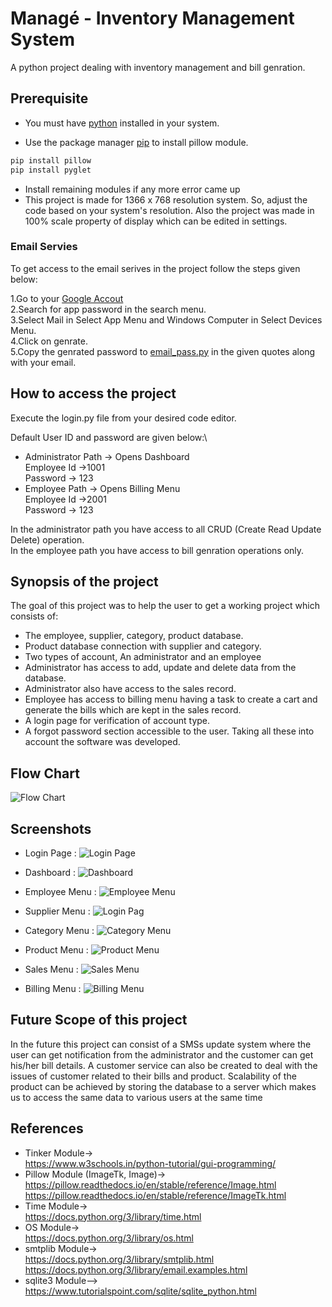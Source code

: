 # Managé - Inventory Management System

A python project dealing with inventory management and bill genration.

## Prerequisite
* You must have [python](https://www.python.org/downloads//) installed in your system.

* Use the package manager [pip](https://pip.pypa.io/en/stable/) to install pillow module.

```bash
pip install pillow
pip install pyglet
```
* Install remaining modules if any more error came up
* This project is made for 1366 x 768 resolution system. So, adjust the code based on your system's resolution. Also the project was made in 100% scale property of display which can be edited in settings.
### Email Servies
To get access to the email serives in the project follow the steps given below:

1.Go to your [Google Accout](https://myaccount.google.com/)\
2.Search for app password in the search menu.\
3.Select Mail in Select App Menu and Windows Computer in Select Devices Menu.\
4.Click on genrate.\
5.Copy the genrated password to [email_pass.py](https://github.com/arnavsharma2711/Inventory-Management-System/blob/main/email_pass.py) in the given quotes along with your email.

## How to access the project
Execute the login.py file from your desired code editor.

Default User ID and password are given below:\
* Administrator Path -> Opens Dashboard\
Employee Id ->1001 \
Password -> 123
* Employee Path -> Opens Billing Menu \
Employee Id ->2001 \
Password -> 123

In the administrator path you have access to all CRUD (Create Read Update Delete) operation.\
In the employee path you have access to bill genration operations only.
## Synopsis of the project
 The goal of this project 
was to help the user to get a working project which consists of:
* The employee, supplier, category, product database.
* Product database connection with supplier and category.
* Two types of account, An administrator and an employee
* Administrator has access to add, update and delete data from the database.
* Administrator also have access to the sales record.
* Employee has access to billing menu having a task to create a cart and generate the 
bills which are kept in the sales record.
* A login page for verification of account type.
* A forgot password section accessible to the user.
Taking all these into account the software was developed.

## Flow Chart
![Flow Chart](https://github.com/arnavsharma2711/Inventory-Management-System/blob/main/Screenshot/FLOW%20CHART.png?raw=true "Flow Chart")

## Screenshots
* Login Page : ![Login Page](https://github.com/arnavsharma2711/Inventory-Management-System/blob/main/Screenshot/1.1.Login%20Page.png?raw=true "Login Page")

* Dashboard : ![Dashboard](https://github.com/arnavsharma2711/Inventory-Management-System/blob/main/Screenshot/2.1.Dashboard.png?raw=true "Dashboard")

* Employee Menu : ![Employee Menu](https://github.com/arnavsharma2711/Inventory-Management-System/blob/main/Screenshot/3.1.Emp-Menu.png?raw=true "Employee Menu")

* Supplier Menu : ![Login Pag](https://github.com/arnavsharma2711/Inventory-Management-System/blob/main/Screenshot/4.1.Sup-menu.png?raw=true "Supplier Menu")

* Category Menu : ![Category Menu](https://github.com/arnavsharma2711/Inventory-Management-System/blob/main/Screenshot/5.1.Cat-Menu.png?raw=true "Category Menu")

* Product Menu : ![Product Menu](https://github.com/arnavsharma2711/Inventory-Management-System/blob/main/Screenshot/4.1.Sup-menu.png?raw=true "Product Menu")

* Sales Menu : ![Sales Menu](https://github.com/arnavsharma2711/Inventory-Management-System/blob/main/Screenshot/7.2.Sales-View.png?raw=true "Sales Menu")

* Billing Menu : ![Billing Menu](https://github.com/arnavsharma2711/Inventory-Management-System/blob/main/Screenshot/9.1.Bill-Menu.png?raw=true "Billing Menu")
## Future Scope of this project
In the future this project can consist of a SMSs update system where the user can get 
notification from the administrator and the customer can get his/her bill details. A customer 
service can also be created to deal with the issues of customer related to their bills and 
product. Scalability of the product can be achieved by storing the database to a server which 
makes us to access the same data to various users at the same time
## References
* Tinker Module->\
https://www.w3schools.in/python-tutorial/gui-programming/
* Pillow Module (ImageTk, Image)->\
https://pillow.readthedocs.io/en/stable/reference/Image.html
https://pillow.readthedocs.io/en/stable/reference/ImageTk.html
* Time Module->\
https://docs.python.org/3/library/time.html
* OS Module->\
https://docs.python.org/3/library/os.html
* smtplib Module->\
https://docs.python.org/3/library/smtplib.html
https://docs.python.org/3/library/email.examples.html
* sqlite3 Module-->\
https://www.tutorialspoint.com/sqlite/sqlite_python.html
